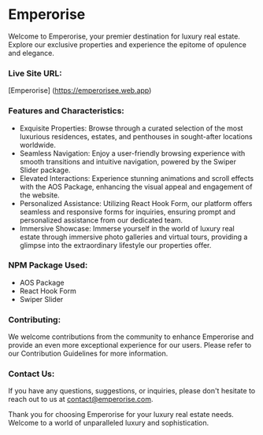 # Emperorise
Welcome to Emperorise, your premier destination for luxury real estate. Explore our exclusive properties and experience the epitome of opulence and elegance.

### Live Site URL:
[Emperorise] (https://emperorisee.web.app)

### Features and Characteristics:
* Exquisite Properties: Browse through a curated selection of the most luxurious residences, estates, and penthouses in sought-after locations worldwide.
* Seamless Navigation: Enjoy a user-friendly browsing experience with smooth transitions and intuitive navigation, powered by the Swiper Slider package.
* Elevated Interactions: Experience stunning animations and scroll effects with the AOS Package, enhancing the visual appeal and engagement of the website.
* Personalized Assistance: Utilizing React Hook Form, our platform offers seamless and responsive forms for inquiries, ensuring prompt and personalized assistance from our dedicated team.
* Immersive Showcase: Immerse yourself in the world of luxury real estate through immersive photo galleries and virtual tours, providing a glimpse into the extraordinary lifestyle our properties offer.
### NPM Package Used:
* AOS Package
* React Hook Form
* Swiper Slider

### Contributing:
We welcome contributions from the community to enhance Emperorise and provide an even more exceptional experience for our users. Please refer to our Contribution Guidelines for more information.

### Contact Us:
If you have any questions, suggestions, or inquiries, please don't hesitate to reach out to us at contact@emperorise.com.

Thank you for choosing Emperorise for your luxury real estate needs. Welcome to a world of unparalleled luxury and sophistication.